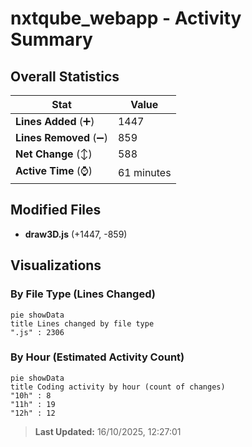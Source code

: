 # nxtqube_webapp - Activity Summary 

## Overall Statistics

| Stat                   | Value                                                             |
| ---------------------- | ----------------------------------------------------------------- |
| **Lines Added** (➕)   | 1447                                          |
| **Lines Removed** (➖) | 859                                        |
| **Net Change** (↕)    | 588                |
| **Active Time** (⌚)   | 61 minutes |


## Modified Files
- **draw3D.js** (+1447, -859)

## Visualizations

### By File Type (Lines Changed)

```mermaid
pie showData
title Lines changed by file type
".js" : 2306
```

### By Hour (Estimated Activity Count)

```mermaid
pie showData
title Coding activity by hour (count of changes)
"10h" : 8
"11h" : 19
"12h" : 12
```


> **Last Updated:** 16/10/2025, 12:27:01